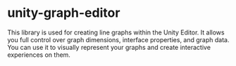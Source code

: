 # unity-graph-editor
This library is used for creating line graphs within the Unity Editor. It allows you full control over graph dimensions, interface properties, and graph data. You can use it to visually represent your graphs and create interactive experiences on them.
